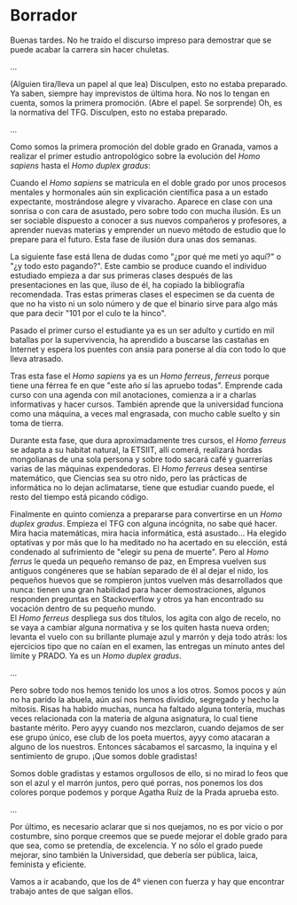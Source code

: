 Borrador
========

Buenas tardes. No he traído el discurso impreso para demostrar que se puede acabar la carrera sin hacer chuletas.

...


(Alguien tira/lleva un papel al que lea) Disculpen, esto no estaba preparado. Ya saben, siempre hay imprevistos de última hora. No nos lo tengan en cuenta, somos la primera promoción. (Abre el papel. Se sorprende) Oh, es la normativa del TFG. Disculpen, esto no estaba preparado.

...

Como somos la primera promoción del doble grado en Granada, vamos a realizar el primer estudio antropológico sobre la evolución del *Homo sapiens* hasta el *Homo duplex gradus*:

Cuando el *Homo sapiens* se matricula en el doble grado por unos procesos mentales y hormonales aún sin explicación científica pasa a un estado expectante, mostrándose alegre y vivaracho. Aparece en clase con una sonrisa o con cara de asustado, pero sobre todo con mucha ilusión. Es un ser sociable dispuesto a conocer a sus nuevos compañeros y profesores, a aprender nuevas materias y emprender un nuevo método de estudio que lo prepare para el futuro. Esta fase de ilusión dura unas dos semanas.

La siguiente fase está llena de dudas como "¿por qué me metí yo aquí?" o "¿y todo esto pagando?". Este cambio se produce cuando el individuo estudiado empieza a dar sus primeras clases después de las presentaciones en las que, iluso de él, ha copiado la bibliografía recomendada. Tras estas primeras clases el especimen se da cuenta de que no ha visto ni un solo número y de que el binario sirve para algo más que para decir "101 por el culo te la hinco".

Pasado el primer curso el estudiante ya es un ser adulto y curtido en mil batallas por la supervivencia, ha aprendido a buscarse las castañas en Internet y espera los puentes con ansia para ponerse al día con todo lo que lleva atrasado.

Tras esta fase el *Homo sapiens* ya es un *Homo ferreus*, *ferreus* porque tiene una férrea fe en que "este año sí las apruebo todas". Emprende cada curso con una agenda con mil anotaciones, comienza a ir a charlas informativas y hacer cursos. También aprende que la universidad funciona como una máquina, a veces mal engrasada, con mucho cable suelto y sin toma de tierra.

Durante esta fase, que dura aproximadamente tres cursos, el *Homo ferreus* se adapta a su habitat natural, la ETSIIT, allí comerá, realizará hordas mongolianas de una sola persona y sobre todo sacará café y guarrerías varias de las máquinas expendedoras. El *Homo ferreus* desea sentirse matemático, que Ciencias sea su otro nido, pero las prácticas de informática no lo dejan aclimatarse, tiene que estudiar cuando puede, el resto del tiempo está picando código.

Finalmente en quinto comienza a prepararse para convertirse en un *Homo duplex gradus*. Empieza el TFG con alguna incógnita, no sabe qué hacer. Mira hacia matemáticas, mira hacia informática, está asustado... Ha elegido optativas y por más que lo ha meditado no ha acertado en su elección, está condenado al sufrimiento de "elegir su pena de muerte". Pero al *Homo ferrus* le queda un pequeño remanso de paz, en Empresa vuelven sus antiguos congéneres que se habían separado de él al dejar el nido, los pequeños huevos que se rompieron juntos vuelven más desarrollados que nunca: tienen una gran habilidad para hacer demostraciones, algunos responden preguntas en Stackoverflow y otros ya han encontrado su vocación dentro de su pequeño mundo.  
El *Homo ferreus* despliega sus dos títulos, los agita con algo de recelo, no se vaya a cambiar alguna normativa y se los quiten hasta nueva orden; levanta el vuelo con su brillante plumaje azul y marrón y deja todo atrás: los ejercicios tipo que no caían en el examen, las entregas un minuto antes del límite y PRADO. Ya es un *Homo duplex gradus*.

...

Pero sobre todo nos hemos tenido los unos a los otros. Somos pocos y aún no ha parido la abuela, aún así nos hemos dividido, segregado y hecho la mitosis. Risas ha habido muchas, nunca ha faltado alguna tontería, muchas veces relacionada con la materia de alguna asignatura, lo cual tiene bastante mérito. Pero ayyy cuando nos mezclaron, cuando dejamos de ser ese grupo único, ese club de los poeta muertos, ayyy como atacaran a alguno de los nuestros. Entonces sácabamos el sarcasmo, la inquina y el sentimiento de grupo. ¡Que somos doble gradistas!   

Somos doble gradistas y estamos orgullosos de ello, si no mirad lo feos que son el azul y el marrón juntos, pero qué porras, nos ponemos los dos colores porque podemos y porque Agatha Ruíz de la Prada aprueba esto.

...

Por último, es necesario aclarar que si nos quejamos, no es por vicio o por costumbre, sino porque creemos que se puede mejorar el doble grado para que sea, como se pretendía, de excelencia. Y no sólo el grado puede mejorar, sino también la Universidad, que debería ser pública, laica, feminista y eficiente.

Vamos a ir acabando, que los de 4º vienen con fuerza y hay que encontrar trabajo antes de que salgan ellos.
